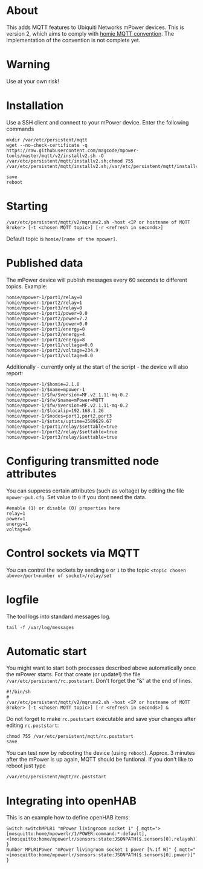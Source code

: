 # About
This adds MQTT features to Ubiquiti Networks mPower devices.
This is version 2, which aims to comply with [homie MQTT convention](https://github.com/marvinroger/homie). The implementation of the convention is not complete yet.

# Warning
Use at your own risk!

# Installation
Use a SSH client and connect to your mPower device.
Enter the following commands

```
mkdir /var/etc/persistent/mqtt
wget --no-check-certificate -q https://raw.githubusercontent.com/magcode/mpower-tools/master/mqtt/v2/installv2.sh -O /var/etc/persistent/mqtt/installv2.sh;chmod 755 /var/etc/persistent/mqtt/installv2.sh;/var/etc/persistent/mqtt/installv2.sh

save
reboot
```

# Starting
```
/var/etc/persistent/mqtt/v2/mqrunv2.sh -host <IP or hostname of MQTT Broker> [-t <chosen MQTT topic>] [-r <refresh in seconds>]
```

Default topic is `homie/[name of the mpower]`.

# Published data

The mPower device will publish messages every 60 seconds to different topics. Example:

```
homie/mpower-1/port1/relay=0
homie/mpower-1/port2/relay=1
homie/mpower-1/port3/relay=0
homie/mpower-1/port1/power=0.0
homie/mpower-1/port2/power=7.2
homie/mpower-1/port3/power=0.0
homie/mpower-1/port1/energy=0
homie/mpower-1/port2/energy=4
homie/mpower-1/port3/energy=8
homie/mpower-1/port1/voltage=0.0
homie/mpower-1/port2/voltage=234.9
homie/mpower-1/port3/voltage=0.0
```

Additionally - currently only at the start of the script - the device will also report:

```
homie/mpower-1/$homie=2.1.0
homie/mpower-1/$name=mpower-1
homie/mpower-1/$fw/$version=MF.v2.1.11-mq-0.2
homie/mpower-1/$fw/$name=mPower=MQTT
homie/mpower-1/$fw/$version=MF.v2.1.11-mq-0.2
homie/mpower-1/$localip=192.168.1.26
homie/mpower-1/$nodes=port1,port2,port3
homie/mpower-1/$stats/uptime=2589629.67
homie/mpower-1/port1/relay/$settable=true
homie/mpower-1/port2/relay/$settable=true
homie/mpower-1/port3/relay/$settable=true
```

# Configuring transmitted node attributes
You can suppress certain attributes (such as voltage) by editing the file `mpower-pub.cfg`. Set value to `0` if you dont need the data.

```
#enable (1) or disable (0) properties here
relay=1
power=1
energy=1
voltage=0
```

# Control sockets via MQTT
You can control the sockets by sending `0` or `1` to the topic `<topic chosen above>/port<number of socket>/relay/set`

# logfile
The tool logs into standard messages log.
```
tail -f /var/log/messages
```

# Automatic start
You might want to start both processes described above automatically once the mPower starts.
For that create (or update!) the file `/var/etc/persistent/rc.poststart`. Don't forget the "&" at the end of lines.

```
#!/bin/sh
#
/var/etc/persistent/mqtt/v2/mqrunv2.sh -host <IP or hostname of MQTT Broker> [-t <chosen MQTT topic>] [-r <refresh in seconds>] &
```

Do not forget to make `rc.poststart` executable and save your changes after editing `rc.poststart`:
```
chmod 755 /var/etc/persistent/mqtt/rc.poststart
save
```

You can test now by rebooting the device (using `reboot`). Approx. 3 minutes after the mPower is up again, MQTT should be funtional.
If you don't like to reboot just type

```
/var/etc/persistent/mqtt/rc.poststart
```

# Integrating into openHAB

This is an example how to define openHAB items:

```
Switch switchMPLR1 "mPower livingroom socket 1" { mqtt=">[mosquitto:home/mpowerlr/1/POWER:command:*:default],<[mosquitto:home/mpowerlr/sensors:state:JSONPATH($.sensors[0].relayoh)]" }
Number MPLR1Power "mPower livingroom socket 1 power [%.1f W]" { mqtt="<[mosquitto:home/mpowerlr/sensors:state:JSONPATH($.sensors[0].power)]" }
```